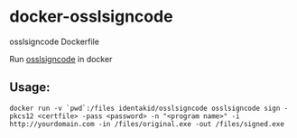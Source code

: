 # docker-osslsigncode
osslsigncode Dockerfile

Run [osslsigncode](http://sourceforge.net/projects/osslsigncode/) in docker

## Usage:
```
docker run -v `pwd`:/files identakid/osslsigncode osslsigncode sign -pkcs12 <certfile> -pass <password> -n "<program name>" -i http://yourdomain.com -in /files/original.exe -out /files/signed.exe
```

